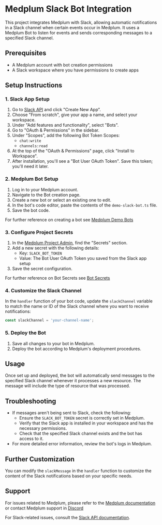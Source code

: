 # Medplum Slack Bot Integration

This project integrates Medplum with Slack, allowing automatic notifications in a Slack channel when certain events occur in Medplum. It uses a Medplum Bot to listen for events and sends corresponding messages to a specified Slack channel.

## Prerequisites

- A Medplum account with bot creation permissions
- A Slack workspace where you have permissions to create apps

## Setup Instructions

### 1. Slack App Setup

1. Go to [Slack API](https://api.slack.com/apps) and click "Create New App".
2. Choose "From scratch", give your app a name, and select your workspace.
3. Under "Add features and functionality", select "Bots".
4. Go to "OAuth & Permissions" in the sidebar.
5. Under "Scopes", add the following Bot Token Scopes:
   - `chat:write`
   - `channels:read`
6. At the top of the "OAuth & Permissions" page, click "Install to Workspace".
7. After installation, you'll see a "Bot User OAuth Token". Save this token; you'll need it later.

### 2. Medplum Bot Setup

1. Log in to your Medplum account.
2. Navigate to the Bot creation page.
3. Create a new bot or select an existing one to edit.
4. In the bot's code editor, paste the contents of the `demo-slack-bot.ts` file.
5. Save the bot code.

For further reference on creating a bot see [Medplum Demo Bots](https://github.com/medplum/medplum/tree/main/examples/medplum-demo-bots)

### 3. Configure Project Secrets

1. In the [Medplum Project Admin](https://app.medplum.com/admin/project), find the "Secrets" section.
2. Add a new secret with the following details:
   - Key: `SLACK_BOT_TOKEN`
   - Value: The Bot User OAuth Token you saved from the Slack app setup
3. Save the secret configuration.

For further reference on Bot Secrets see [Bot Secrets](https://www.medplum.com/docs/bots/bot-secrets)

### 4. Customize the Slack Channel

In the `handler` function of your bot code, update the `slackChannel` variable to match the name or ID of the Slack channel where you want to receive notifications:

```typescript
const slackChannel = 'your-channel-name';
```

### 5. Deploy the Bot

1. Save all changes to your bot in Medplum.
2. Deploy the bot according to Medplum's deployment procedures.

## Usage

Once set up and deployed, the bot will automatically send messages to the specified Slack channel whenever it processes a new resource. The message will include the type of resource that was processed.

## Troubleshooting

- If messages aren't being sent to Slack, check the following:
  - Ensure the `SLACK_BOT_TOKEN` secret is correctly set in Medplum.
  - Verify that the Slack app is installed in your workspace and has the necessary permissions.
  - Check that the specified Slack channel exists and the bot has access to it.
- For more detailed error information, review the bot's logs in Medplum.

## Further Customization

You can modify the `slackMessage` in the `handler` function to customize the content of the Slack notifications based on your specific needs.

## Support

For issues related to Medplum, please refer to the [Medplum documentation](https://www.medplum.com/docs) or contact Medplum support in [Discord](https://discord.gg/medplum)

For Slack-related issues, consult the [Slack API documentation](https://api.slack.com/docs).
